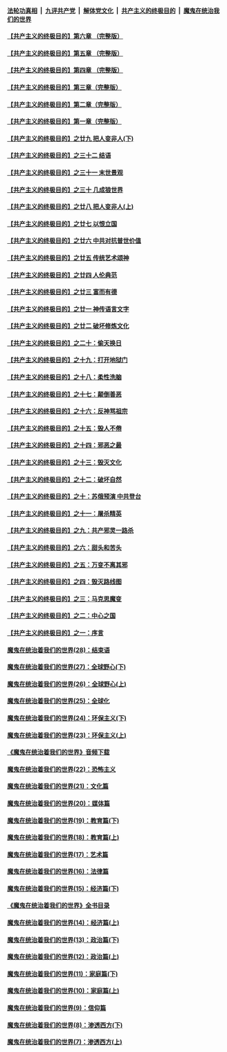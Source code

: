 

####  [法轮功真相](../../../../basic/blob/master/README.md?t=05292331) &nbsp;|&nbsp; [九评共产党](../../../../9ping.md/blob/master/README.md?t=05292331) &nbsp;|&nbsp; [解体党文化](../../../../jtdwh.md/blob/master/README.md?t=05292331)  &nbsp;|&nbsp; [共产主义的终极目的](../../../../gczydzjmd.md/blob/master/README.md?t=05292331) &nbsp;|&nbsp; [魔鬼在统治我们的世界](../../../../mgztzwmdsj.md/blob/master/README.md?t=05292331) 

#### [【共产主义的终极目的】第六章 （完整版）](../pages/nsc422/n11428913.md?t=05292331) 

#### [【共产主义的终极目的】第五章 （完整版）](../pages/nsc422/n11428912.md?t=05292331) 

#### [【共产主义的终极目的】第四章 （完整版）](../pages/nsc422/n11428907.md?t=05292331) 

#### [【共产主义的终极目的】第三章（完整版）](../pages/nsc422/n11428848.md?t=05292331) 

#### [【共产主义的终极目的】第二章（完整版）](../pages/nsc422/n11428831.md?t=05292331) 

#### [【共产主义的终极目的】第一章（完整版）](../pages/nsc422/n11417651.md?t=05292331) 

#### [【共产主义的终极目的】之廿九 把人变非人(下)](../pages/nsc422/n11344140.md?t=05292331) 

#### [【共产主义的终极目的】之三十二 结语](../pages/nsc422/n11360535.md?t=05292331) 

#### [【共产主义的终极目的】之三十一 末世景观](../pages/nsc422/n11351129.md?t=05292331) 

#### [【共产主义的终极目的】之三十 几成狼世界](../pages/nsc422/n11348280.md?t=05292331) 

#### [【共产主义的终极目的】之廿八 把人变非人(上)](../pages/nsc422/n11340492.md?t=05292331) 

#### [【共产主义的终极目的】之廿七 以恨立国](../pages/nsc422/n11336944.md?t=05292331) 

#### [【共产主义的终极目的】之廿六 中共对抗普世价值](../pages/nsc422/n11324785.md?t=05292331) 

#### [【共产主义的终极目的】之廿五 传统艺术颂神](../pages/nsc422/n11296396.md?t=05292331) 

#### [【共产主义的终极目的】之廿四 人伦典范](../pages/nsc422/n11296397.md?t=05292331) 

#### [【共产主义的终极目的】之廿三 富而有德](../pages/nsc422/n11283598.md?t=05292331) 

#### [【共产主义的终极目的】之廿一 神传语言文字](../pages/nsc422/n11263265.md?t=05292331) 

#### [【共产主义的终极目的】之廿二 破坏修炼文化](../pages/nsc422/n11245728.md?t=05292331) 

#### [【共产主义的终极目的】之二十：偷天换日](../pages/nsc422/n11238846.md?t=05292331) 

#### [【共产主义的终极目的】之十九：打开地狱门](../pages/nsc422/n11206376.md?t=05292331) 

#### [【共产主义的终极目的】之十八：柔性洗脑](../pages/nsc422/n11199994.md?t=05292331) 

#### [【共产主义的终极目的】之十七：颠倒善恶](../pages/nsc422/n11179782.md?t=05292331) 

#### [【共产主义的终极目的】之十六：反神骂祖宗](../pages/nsc422/n11166798.md?t=05292331) 

#### [【共产主义的终极目的】之十五：毁人不倦](../pages/nsc422/n11166792.md?t=05292331) 

#### [【共产主义的终极目的】之十四：邪恶之最](../pages/nsc422/n11150249.md?t=05292331) 

#### [【共产主义的终极目的】之十三：毁灭文化](../pages/nsc422/n11135227.md?t=05292331) 

#### [【共产主义的终极目的】之十二：破坏自然](../pages/nsc422/n11135214.md?t=05292331) 

#### [【共产主义的终极目的】之十：苏俄预演 中共登台](../pages/nsc422/n11118424.md?t=05292331) 

#### [【共产主义的终极目的】之十一：屠杀精英](../pages/nsc422/n11118442.md?t=05292331) 

#### [【共产主义的终极目的】之九：共产邪灵一路杀](../pages/nsc422/n11114139.md?t=05292331) 

#### [【共产主义的终极目的】之六：甜头和苦头](../pages/nsc422/n11096971.md?t=05292331) 

#### [【共产主义的终极目的】之五：万变不离其邪](../pages/nsc422/n11091285.md?t=05292331) 

#### [【共产主义的终极目的】之四：毁灭路线图](../pages/nsc422/n11086284.md?t=05292331) 

#### [【共产主义的终极目的】之三：马克思魔变](../pages/nsc422/n11061941.md?t=05292331) 

#### [【共产主义的终极目的】之二：中心之国](../pages/nsc422/n11047728.md?t=05292331) 

#### [【共产主义的终极目的】之一：序言](../pages/nsc422/n11086077.md?t=05292331) 

#### [魔鬼在统治着我们的世界(28)：结束语](../pages/nsc422/n10936246.md?t=05292331) 

#### [魔鬼在统治着我们的世界(27)：全球野心(下)](../pages/nsc422/n10928319.md?t=05292331) 

#### [魔鬼在统治着我们的世界(26)：全球野心(上)](../pages/nsc422/n10900318.md?t=05292331) 

#### [魔鬼在统治着我们的世界(25)：全球化](../pages/nsc422/n10788205.md?t=05292331) 

#### [魔鬼在统治着我们的世界(24)：环保主义(下)](../pages/nsc422/n10695307.md?t=05292331) 

#### [魔鬼在统治着我们的世界(23)：环保主义(上)](../pages/nsc422/n10688613.md?t=05292331) 

#### [《魔鬼在统治着我们的世界》音频下载](../pages/nsc422/n10635553.md?t=05292331) 

#### [魔鬼在统治着我们的世界(22)：恐怖主义](../pages/nsc422/n10614727.md?t=05292331) 

#### [魔鬼在统治着我们的世界(21)：文化篇](../pages/nsc422/n10597706.md?t=05292331) 

#### [魔鬼在统治着我们的世界(20)：媒体篇](../pages/nsc422/n10586579.md?t=05292331) 

#### [魔鬼在统治着我们的世界(19)：教育篇(下)](../pages/nsc422/n10564808.md?t=05292331) 

#### [魔鬼在统治着我们的世界(18)：教育篇(上)](../pages/nsc422/n10526970.md?t=05292331) 

#### [魔鬼在统治着我们的世界(17)：艺术篇](../pages/nsc422/n10499093.md?t=05292331) 

#### [魔鬼在统治着我们的世界(16)：法律篇](../pages/nsc422/n10485969.md?t=05292331) 

#### [魔鬼在统治着我们的世界(15)：经济篇(下)](../pages/nsc422/n10469975.md?t=05292331) 

#### [《魔鬼在统治着我们的世界》全书目录](../pages/nsc422/n10464261.md?t=05292331) 

#### [魔鬼在统治着我们的世界(14)：经济篇(上)](../pages/nsc422/n10457370.md?t=05292331) 

#### [魔鬼在统治着我们的世界(13)：政治篇(下)](../pages/nsc422/n10448270.md?t=05292331) 

#### [魔鬼在统治着我们的世界(12)：政治篇(上)](../pages/nsc422/n10444576.md?t=05292331) 

#### [魔鬼在统治着我们的世界(11)：家庭篇(下)](../pages/nsc422/n10440961.md?t=05292331) 

#### [魔鬼在统治着我们的世界(10)：家庭篇(上)](../pages/nsc422/n10435448.md?t=05292331) 

#### [魔鬼在统治着我们的世界(9)：信仰篇](../pages/nsc422/n10432159.md?t=05292331) 

#### [魔鬼在统治着我们的世界(8)：渗透西方(下)](../pages/nsc422/n10429603.md?t=05292331) 

#### [魔鬼在统治着我们的世界(7)：渗透西方(上)](../pages/nsc422/n10426013.md?t=05292331) 

